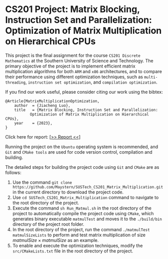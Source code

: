 # CS201 Project: Matrix Blocking, Instruction Set and Parallelization: Optimization of Matrix Multiplication on Hierarchical CPUs

This project is the final assignment for the course `CS201 Discrete Mathematics` at the Southern University of Science and Technology. The primary objective of the project is to implement efficient matrix multiplication algorithms for both `ARM` and `x86` architectures, and to compare their performance using different optimization techniques, such as `multi-threading`, `instruction set optimization`, and `compilation optimization`.

If you find our work useful, please consider citing our work using the bibtex:
```
@Article{MatrixMultiplicationOptimization,
	author  = {Jiacheng Luo},
	title   = {Matrix Blocking, Instruction Set and Parallelization:
		   Optimization of Matrix Multiplication on Hierarchical CPUs},
	year    = {2023},
}
```
Click here for report: [[>> Report <<]](https://github.com/Maystern/SUSTech_CS201_Matrix_Multiplication/blob/main/doc/report.pdf)

Running the project on the `Ubuntu` operating system is recommended, and `Git` and `CMake tools` are used for code version control, compilation and building.

The detailed steps for building the project code using `Git` and `CMake` are as follows:

1. Use the command `git clone https://github.com/Maystern/SUSTech_CS201_Matrix_Multiplication.git` in the current directory to download the project code.
2. Use `cd SUSTech_CS201_Matrix_Multiplication` command to navigate to the root directory of the project.
3. Execute the command `sh Run_Matmul.sh` in the root directory of the project to automatically compile the project code using `CMake`, which generates binary executable `matmulTest` and moves it to the `./build/bin` directory of the project root folder.
4. In the root directory of the project, run the command `./matmulTest matmulSizeLists` to perform and test matrix multiplication of size $matmulSize \times matmulSize$ as an example.
5. To enable and execute the optimization techniques, modify the `src/CMakeLists.txt` file in the root directory of the project.
